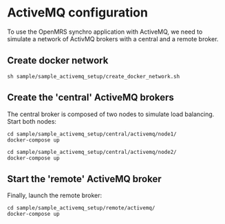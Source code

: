 # ActiveMQ configuration

To use the OpenMRS synchro application with ActiveMQ, we need to simulate a network of ActivMQ brokers with a central and a remote broker.

## Create docker network

```
sh sample/sample_activemq_setup/create_docker_network.sh
```

## Create the 'central' ActiveMQ brokers

The central broker is composed of two nodes to simulate load balancing.
Start both nodes:

```
cd sample/sample_activemq_setup/central/activemq/node1/
docker-compose up
```
```
cd sample/sample_activemq_setup/central/activemq/node2/
docker-compose up
```

## Start the 'remote' ActiveMQ broker

Finally, launch the remote broker:

```
cd sample/sample_activemq_setup/remote/activemq/
docker-compose up
```
